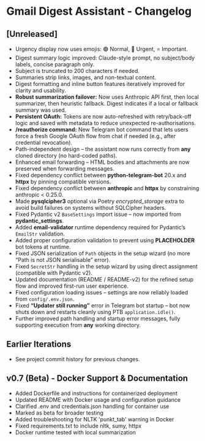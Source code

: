 # Gmail Digest Assistant - Changelog

## [Unreleased]
- Urgency display now uses emojis: 🟢 Normal, 🔴 Urgent, ⭐ Important.
- Digest summary logic improved: Claude-style prompt, no subject/body labels, concise paragraph only.
- Subject is truncated to 200 characters if needed.
- Summaries strip links, images, and non-textual content.
- Digest formatting and inline button features iteratively improved for clarity and usability.
- **Robust summarization failover:** Now uses Anthropic API first, then local summarizer, then heuristic fallback. Digest indicates if a local or fallback summary was used.
- **Persistent OAuth:**  Tokens are now auto-refreshed with retry/back-off logic and
  saved with metadata to reduce unexpected re-authorisations.
- **/reauthorize command:**  New Telegram bot command that lets users force a fresh
  Google OAuth flow from chat if needed (e.g., after credential revocation).
- Path-independent design – the assistant now runs correctly from **any** cloned directory (no hard-coded paths).
- Enhanced email forwarding – HTML bodies and attachments are now preserved when forwarding messages.
- Fixed dependency conflict between **python-telegram-bot** 20.x and **httpx** by pinning compatible versions.
- Fixed dependency conflict between **anthropic** and **httpx** by constraining anthropic < 0.25.0.
- Made **pysqlcipher3** optional via Poetry *encrypted_storage* extra to avoid build failures on systems without SQLCipher headers.
- Fixed Pydantic v2 `BaseSettings` import issue – now imported from **pydantic_settings**.
- Added **email-validator** runtime dependency required for Pydantic’s `EmailStr` validation.
- Added proper configuration validation to prevent using **PLACEHOLDER** bot tokens at runtime.
- Fixed JSON serialization of `Path` objects in the setup wizard (no more “Path is not JSON serialisable” error).
- Fixed `SecretStr` handling in the setup wizard by using direct assignment (compatible with Pydantic v2).
- Updated documentation (README / README-v2) for the refined setup flow and improved first-run user experience.
- Fixed configuration loading issues – settings are now reliably loaded from `config/.env.json`.
- Fixed **“Updater still running”** error in Telegram bot startup – bot now shuts down and restarts cleanly using PTB `application.idle()`.
- Further improved path handling and startup error messages, fully supporting execution from **any** working directory.

## Earlier Iterations
- See project commit history for previous changes.

## v0.7 (Beta) - Docker Support & Documentation
- Added Dockerfile and instructions for containerized deployment
- Updated README with Docker usage and configuration guidance
- Clarified .env and credentials.json handling for container use
- Marked as beta for broader testing
- Added troubleshooting for NLTK 'punkt_tab' warning in Docker
- Fixed requirements.txt to include nltk, sumy, httpx
- Docker runtime tested with local summarization 